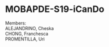 # MOBAPDE-S19-iCanDo
Members: </br>
ALEJANDRINO, Cheska </br>
CHONG, Franchesca </br>
PROMENTILLA, Uri
